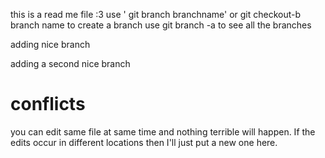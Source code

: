 this is a read me file :3 
use ' git branch branchname' or git checkout-b branch name to create a branch
use git branch -a to see all the branches

adding nice branch

adding a second nice branch

# conflicts

you can edit same file at same time and nothing terrible will happen. If the edits occur in different locations then I'll just put a new one here. 

